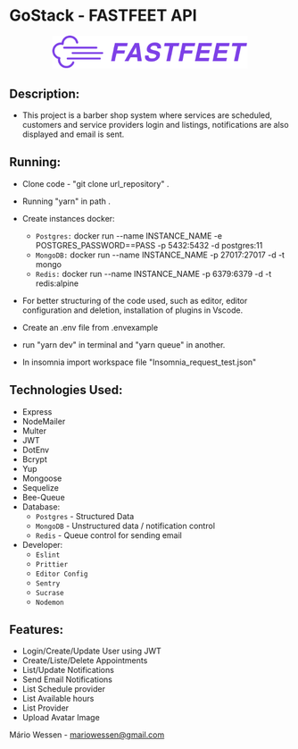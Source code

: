 <head>
	<h1>  GoStack - FASTFEET API</h1>
</head>
<body>
	<p align="center">
  <img src="logo.png" width="350" title="Go Barber">
</p>
<div>
  
  ##  Description:  
   - This project is a barber shop system where services are scheduled, customers and service providers login and listings, notifications are also displayed and email is sent.
   
  ##  Running:  
   - Clone code - "git clone url_repository" .
   - Running "yarn" in path .
   - Create instances docker: 
        - `Postgres:` docker run --name INSTANCE_NAME -e POSTGRES_PASSWORD==PASS -p 5432:5432 -d postgres:11
        - `MongoDB:` docker run --name INSTANCE_NAME -p 27017:27017 -d -t mongo
        - `Redis:` docker run --name INSTANCE_NAME -p 6379:6379 -d -t redis:alpine
   - For better structuring of the code used, such as editor, editor configuration and deletion, installation of plugins in Vscode.
   
   - Create an .env file from .envexample
   
   - run "yarn dev" in terminal and "yarn queue" in another.
   
   - In insomnia import workspace file "Insomnia_request_test.json"
  
   ##  Technologies Used:
   - Express  
   - NodeMailer
   - Multer
   - JWT
   - DotEnv
   - Bcrypt
   - Yup
   - Mongoose
   - Sequelize
   - Bee-Queue
   - Database: 
        - `Postgres` - Structured Data
        - `MongoDB`  - Unstructured data / notification control
        - `Redis`    - Queue control for sending email
   - Developer:
        - `Eslint`
        - `Prittier`
        - `Editor Config`
        - `Sentry`
        - `Sucrase`
        - `Nodemon`
   
     
  
  ## Features:
  - Login/Create/Update User using JWT
  - Create/Liste/Delete Appointments
  - List/Update Notifications
  - Send Email Notifications
  - List Schedule provider
  - List Available hours
  - List Provider
  - Upload Avatar Image
   
</div>

</body>

<footer>
  <p>Mário Wessen - <a href="mailto:mariowessen@gmail.com">mariowessen@gmail.com</a></p>
</footer>




